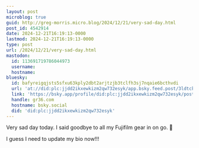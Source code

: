 ```yaml
---
layout: post
microblog: true
guid: http://greg-morris.micro.blog/2024/12/21/very-sad-day.html
post_id: 4542914
date: 2024-12-21T16:19:13-0000
lastmod: 2024-12-21T16:19:13-0000
type: post
url: /2024/12/21/very-sad-day.html
mastodon:
  id: 113691719786044973
  username: 
  hostname: 
bluesky:
  id: bafyreigqjsts5sfxu63kply2dbt2arjtzjb3tclfh3sj7nqaie6bcthvdi
  url: 'at://did:plc:jjdd2ikxewkizm2qw732esyk/app.bsky.feed.post/3ldtckgv4o62m'
  link: 'https://bsky.app/profile/did:plc:jjdd2ikxewkizm2qw732esyk/post/3ldtckgv4o62m'
  handle: gr36.com
  hostname: bsky.social
  did: 'did:plc:jjdd2ikxewkizm2qw732esyk'
---
```

Very sad day today. I said goodbye to all my Fujifilm gear in on go. 🥲

I guess I need to update my bio now!!!
